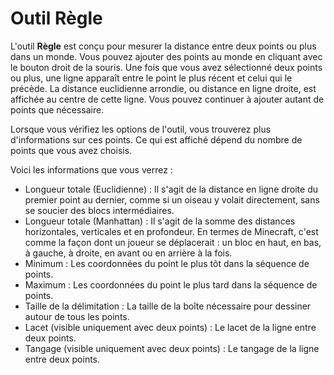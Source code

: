# Outil Règle

L'outil **Règle** est conçu pour mesurer la distance entre deux points ou plus dans un monde. Vous pouvez ajouter des points au monde en cliquant avec le bouton droit de la souris. Une fois que vous avez sélectionné deux points ou plus, une ligne apparaît entre le point le plus récent et celui qui le précède. La distance euclidienne arrondie, ou distance en ligne droite, est affichée au centre de cette ligne. Vous pouvez continuer à ajouter autant de points que nécessaire.

Lorsque vous vérifiez les options de l'outil, vous trouverez plus d'informations sur ces points. Ce qui est affiché dépend du nombre de points que vous avez choisis.

Voici les informations que vous verrez :

- Longueur totale (Euclidienne) : Il s'agit de la distance en ligne droite du premier point au dernier, comme si un oiseau y volait directement, sans se soucier des blocs intermédiaires.
- Longueur totale (Manhattan) : Il s'agit de la somme des distances horizontales, verticales et en profondeur. En termes de Minecraft, c'est comme la façon dont un joueur se déplacerait : un bloc en haut, en bas, à gauche, à droite, en avant ou en arrière à la fois.
- Minimum : Les coordonnées du point le plus tôt dans la séquence de points.
- Maximum : Les coordonnées du point le plus tard dans la séquence de points.
- Taille de la délimitation : La taille de la boîte nécessaire pour dessiner autour de tous les points.
- Lacet (visible uniquement avec deux points) : Le lacet de la ligne entre deux points.
- Tangage (visible uniquement avec deux points) : Le tangage de la ligne entre deux points.